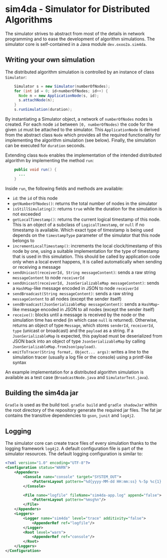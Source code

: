 # sim4da - Simulator for Distributed Algorithms

The simulator strives to abstract from most of the details in network programming and to ease the development of algorithm simulations. The simulator core is self-contained in a Java module `dev.oxoo2a.sim4da`.

## Writing your own simulation

The distributed algorithm simulation is controlled by an instance of class `Simulator`:

```Java
    Simulator s = new Simulator(numberOfNodes);
    for (int id = 0; id<numberOfNodes; id++) {
      Node n = new ApplicationNode(s, id);
      s.attachNode(n);
    }
    s.runSimulation(duration);
```

By instantiating a Simulator object, a network of `numberOfNodes` nodes is created. For each node `id` between `[0, numberOfNodes)` the code for the given `id` must be attached to the simulator. This `ApplicationNode` is derived from the abstract class `Node` which provides all the required functionality for implementing the algorithm simulation (see below). Finally, the simulation can be executed for `duration` seconds.

Extending class `Node` enables the implementation of the intended distributed algorithm by implementing the method `run`:

```Java
    public void run() {
      ...
    }
```

Inside `run`, the following fields and methods are available:

- `id`: the `id` of this node
- `getNumberOfNodes()`: returns the total number of nodes in the simulator
- `isStillSimulating()`: returns `true` while the duration for the simulation is not exceeded
- `getLocalTimestamp()`: returns the current logical timestamp of this node. This is an object of a subclass of `LogicalTimestamp`, or `null` if no timestamp is available. Which exact type of timestamp is being used depends on the `timestampType` parameter of the simulator that this node belongs to
- `incrementLocalTimestamp()`: increments the local clock/timestamp of this node by one, using a suitable implementation for the type of timestamp that is used in this simulation. This should be called by application code only when a local event happens, it is called automatically when sending or receiving a message
- `sendUnicast(receiverId, String messageContent)`: sends a raw string `messageContent` to node `receiverId`
- `sendUnicast(receiverId, JsonSerializableMap messageContent)`: sends a `HashMap`-like message encoded in JSON to node `receiverId`
- `sendBroadcast(String messageContent)`: sends a raw string `messageContent` to all nodes (except the sender itself)
- `sendBroadcast(JsonSerializableMap messageContent)`: sends a `HashMap`-like message encoded in JSON to all nodes (except the sender itself)
- `receive()`: blocks until a message is received by the node or the simulation time has ended (in which case `null` is returned). Otherwise, returns an object of type `Message`, which stores `senderId`, `receiverId`, `type` (unicast or broadcast) and the `payload` as a string. If a `JsonSerializableMap` is expected, this payload must be deserialized from JSON back into an object of type `JsonSerializableMap` by calling `JsonSerializableMap.fromJson(payload)`.
- `emitToTracer(String format, Object... args)`: writes a line to the simulation tracer (usually a log file or the console) using a printf-like syntax

An example implementation for a distributed algorithm simulation is available as a test case (`BroadcastNode.java` and `SimulatorTest.java`).

## Building the sim4da jar

`Gradle` is used as the build tool. `gradle build` and `gradle shadowJar` within the root directory of the repository generate the required jar files. The fat jar contains the transitive dependencies to `gson`, `junit` and `log4j2`.

## Logging

The simulator core can create trace files of every simulation thanks to the logging framework `log4j2`. A default configuration file is part of the simulator resources. The default logging configuration is similar to:

```xml
<?xml version="1.0" encoding="UTF-8"?>
<Configuration status="WARN">
    <Appenders>
        <Console name="console" target="SYSTEM_OUT">
            <PatternLayout pattern="%d{yyyy-MM-dd HH:mm:ss} %-5p %c{1}:%L - %m%n" />
        </Console>

        <File name="logfile" fileName="sim4da-app.log" append="false">
            <PatternLayout pattern="%msg%n"/>
        </File>
    </Appenders>
    <Loggers>
        <Logger name="sim4da" level="trace" additivity="false">
            <AppenderRef ref="logfile"/>
        </Logger>
        <Root level="warn">
            <AppenderRef ref="console"/>
        </Root>
    </Loggers>
</Configuration>
```